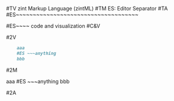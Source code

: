 #TV
zint Markup Language (zintML)
#TM
ES: Editor Separator
#TA
#ES~~~~~~~~~~~~~~~~~~~~~~~~~~~~~~~~~~~~


#ES~~~~ code and visualization
#C&V

#2V

```markdown
    aaa
    #ES ~~~anything
    bbb
```

#2M

aaa
#ES ~~~anything
bbb

#2A




